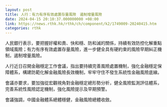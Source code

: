 ```yaml
---
layout: post
title: 人行：有力有序有效處置存量風險　遏制增量風險
date: 2024-04-15 20:10:37.000000000 +08:00
link: https://news.rthk.hk/rthk/ch/component/k2/1749009-20240415.htm
categories: rthk
---
```


人民銀行表示，要把握好權和責、快和穩、防和滅的關係，持續有效防控化解重點領域風險；有力有序有效處置存量風險，進一步健全具有硬約束的風險早期糾正機制，遏制增量風險。

人行近日召開金融穩定工作會議，指出要持續完善風險處置機制，強化金融穩定保障體系，構建防範化解金融風險長效機制，牢牢守住不發生系統性金融風險底線。

會議亦要求，要加強從宏觀視角對金融穩定總形勢分析，健全風險監測評估體系，完善系統性風險認定機制，強化風險提示及早期預警。

會議強調，中國金融體系總體穩健，金融風險總體收斂。
